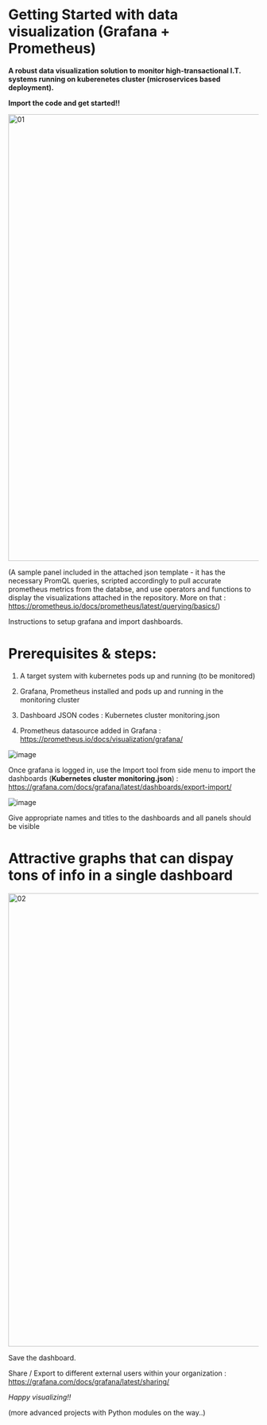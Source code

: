 # Getting Started with data visualization (Grafana + Prometheus)

**A robust data visualization solution to monitor high-transactional I.T. systems running on kuberenetes cluster (microservices based deployment).**

**Import the code and get started!!**

<img width="897" alt="01" src="https://user-images.githubusercontent.com/93224640/152591974-abd570a8-2b4e-453a-9d02-52788f5c9150.PNG">

(A sample panel included in the attached json template - it has the necessary PromQL queries, scripted accordingly to pull accurate prometheus metrics from the databse, and use operators and functions to display the visualizations attached in the repository. More on that : https://prometheus.io/docs/prometheus/latest/querying/basics/)

Instructions to setup grafana and import dashboards.

# Prerequisites & steps:

1. A target system with kubernetes pods up and running (to be monitored)

2. Grafana, Prometheus installed and pods up and running in the monitoring cluster

3. Dashboard JSON codes : Kubernetes cluster monitoring.json

4. Prometheus datasource added in Grafana : https://prometheus.io/docs/visualization/grafana/


![image](https://user-images.githubusercontent.com/93224640/152584110-def3fd28-fc79-4386-a84c-3ea567180966.png)


Once grafana is logged in, use the Import tool from side menu to import the dashboards (**Kubernetes cluster monitoring.json**) : https://grafana.com/docs/grafana/latest/dashboards/export-import/

![image](https://user-images.githubusercontent.com/93224640/152584055-9e203b02-07ea-4f72-92f3-dbacffb286a4.png)


Give appropriate names and titles to the dashboards and all panels should be visible

# Attractive graphs that can dispay tons of info in a single dashboard

<img width="910" alt="02" src="https://user-images.githubusercontent.com/93224640/152583958-787369e7-a538-4d5d-bda7-ae7d10860814.PNG">

Save the dashboard.

Share / Export to different external users within your organization : https://grafana.com/docs/grafana/latest/sharing/

_Happy visualizing!!_

(more advanced projects with Python modules on the way..)
